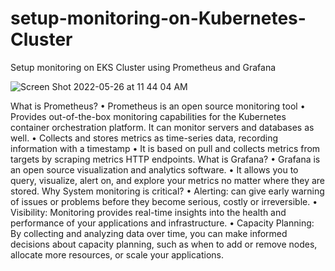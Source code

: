 # setup-monitoring-on-Kubernetes-Cluster
Setup monitoring on EKS Cluster using Prometheus and Grafana

![Screen Shot 2022-05-26 at 11 44 04 AM](https://github.com/vishal9969/setup-monitoring-on-Kubernetes-Cluster/assets/112000540/4f795e96-df0a-47c5-a608-a3f94c1ccb2b)

What is Prometheus?
•	Prometheus is an open source monitoring tool
•	Provides out-of-the-box monitoring capabilities for the Kubernetes container orchestration platform. It can monitor servers and databases as well.
•	Collects and stores metrics as time-series data, recording information with a timestamp 
•	It is based on pull and collects metrics from targets by scraping metrics HTTP endpoints.
What is Grafana?
•	Grafana is an open source visualization and analytics software. 
•	It allows you to query, visualize, alert on, and explore your metrics no matter where they are stored.
Why System monitoring is critical?
•	Alerting: can give early warning of issues or problems before they become serious, costly or irreversible.
•	Visibility: Monitoring provides real-time insights into the health and performance of your applications and infrastructure.
•	Capacity Planning: By collecting and analyzing data over time, you can make informed decisions about capacity planning, such as when to add or remove nodes, allocate more resources, or scale your applications.




